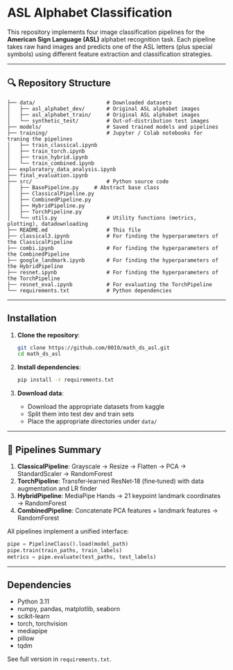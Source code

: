 # ASL Alphabet Classification

This repository implements four image classification pipelines for the **American Sign Language (ASL)** alphabet
recognition task. Each pipeline takes raw hand images and predicts one of the ASL letters (plus special symbols) using
different feature extraction and classification strategies.

---

## 🔍 Repository Structure

```
├── data/                       # Downloaded datasets
│   ├── asl_alphabet_dev/       # Original ASL alphabet images
│   ├── asl_alphabet_train/     # Original ASL alphabet images
│   └── synthetic_test/         # Out-of-distribution test images
├── models/                     # Saved trained models and pipelines
├── training/                   # Jupyter / Colab notebooks for traning the pipelines
│   ├── train_classical.ipynb
│   ├── train_torch.ipynb
│   ├── train_hybrid.ipynb
│   └── train_combined.ipynb
├── exploratory_data_analysis.ipynb
├── final_evaluation.ipynb
├── src/                        # Python source code
│   ├── BasePipeline.py     # Abstract base class
│   ├── ClassicalPipeline.py
│   ├── CombinedPipeline.py
│   ├── HybridPipeline.py
│   ├── TorchPipeline.py
│   └── utils.py                # Utility functions (metrics, plotting), datadownloading
├── README.md                   # This file
├── classical3.ipynb            # For finding the hyperparameters of the ClassicalPipeline
├── combi.ipynb                 # For finding the hyperparameters of the CombinedPipeline
├── google_landmark.ipynb       # For finding the hyperparameters of the HybridPipeline
├── resnet.ipynb                # For finding the hyperparameters of the TorchPipeline
├── resnet_eval.ipynb           # For evaluating the TorchPipeline
└── requirements.txt            # Python dependencies
```

---

## Installation

1. **Clone the repository**:

   ```bash
   git clone https://github.com/00I0/math_ds_asl.git
   cd math_ds_asl
   ```

2. **Install dependencies**:

   ```bash
   pip install -r requirements.txt
   ```

3. **Download data**:

    * Download the appropriate datasets from kaggle
    * Split them into test dev and train sets
    * Place the appropriate directories under `data/`

---

## 🔧 Pipelines Summary

1. **ClassicalPipeline**: Grayscale → Resize → Flatten → PCA → StandardScaler → RandomForest
2. **TorchPipeline**: Transfer‑learned ResNet‑18 (fine‑tuned) with data augmentation and LR finder
3. **HybridPipeline**: MediaPipe Hands → 21 keypoint landmark coordinates → RandomForest
4. **CombinedPipeline**: Concatenate PCA features + landmark features → RandomForest

All pipelines implement a unified interface:

```python
pipe = PipelineClass().load(model_path)
pipe.train(train_paths, train_labels)
metrics = pipe.evaluate(test_paths, test_labels)
```

---

## Dependencies

* Python 3.11
* numpy, pandas, matplotlib, seaborn
* scikit-learn
* torch, torchvision
* mediapipe
* pillow
* tqdm

See full version in `requirements.txt`.

